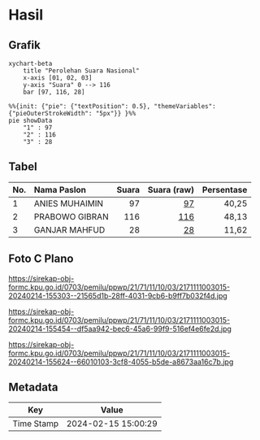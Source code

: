 # Hasil

## Grafik

```mermaid
xychart-beta
    title "Perolehan Suara Nasional"
    x-axis [01, 02, 03]
    y-axis "Suara" 0 --> 116
    bar [97, 116, 28]
```

```mermaid
%%{init: {"pie": {"textPosition": 0.5}, "themeVariables": {"pieOuterStrokeWidth": "5px"}} }%%
pie showData
    "1" : 97
    "2" : 116
    "3" : 28
```

## Tabel

| No. | Nama Paslon    | Suara | Suara (raw) | Persentase |
|:--- |:-------------- | -----:| -----------:| ----------:|
| 1   | ANIES MUHAIMIN | 97    | [97][p-1]   | 40,25      |
| 2   | PRABOWO GIBRAN | 116   | [116][p-2]  | 48,13      |
| 3   | GANJAR MAHFUD  | 28    | [28][p-3]   | 11,62      |


[p-1]: https://github.com/gigit-pemilu/pemilu-2024/blob/main/pilpres/hitung-suara/sub/21-kepulauan-riau/sub/71-kota-batam/sub/11-sagulung/sub/1003-sungai-lekop/sub/015-tps/sub/paslon-1.txt
[p-2]: https://github.com/gigit-pemilu/pemilu-2024/blob/main/pilpres/hitung-suara/sub/21-kepulauan-riau/sub/71-kota-batam/sub/11-sagulung/sub/1003-sungai-lekop/sub/015-tps/sub/paslon-2.txt
[p-3]: https://github.com/gigit-pemilu/pemilu-2024/blob/main/pilpres/hitung-suara/sub/21-kepulauan-riau/sub/71-kota-batam/sub/11-sagulung/sub/1003-sungai-lekop/sub/015-tps/sub/paslon-3.txt

## Foto C Plano

https://sirekap-obj-formc.kpu.go.id/0703/pemilu/ppwp/21/71/11/10/03/2171111003015-20240214-155303--21565d1b-28ff-4031-9cb6-b9ff7b032f4d.jpg

https://sirekap-obj-formc.kpu.go.id/0703/pemilu/ppwp/21/71/11/10/03/2171111003015-20240214-155454--df5aa942-bec6-45a6-99f9-516ef4e6fe2d.jpg

https://sirekap-obj-formc.kpu.go.id/0703/pemilu/ppwp/21/71/11/10/03/2171111003015-20240214-155624--66010103-3cf8-4055-b5de-a8673aa16c7b.jpg


## Metadata

| Key        | Value               |
| ---------- | ------------------- |
| Time Stamp | 2024-02-15 15:00:29 |



